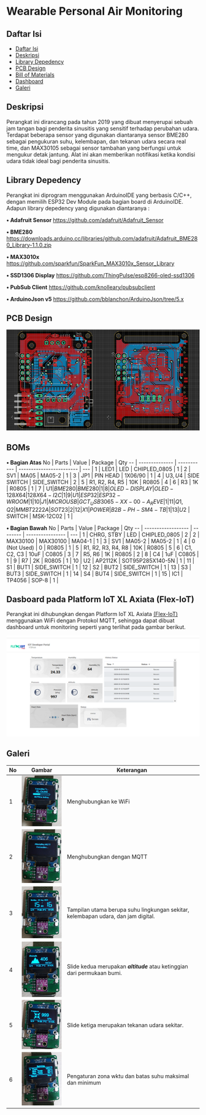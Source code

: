
# Wearable Personal Air Monitoring

## Daftar Isi
 - [Daftar Isi](#Daftar-isi)  
 - [Deskripsi](#Deskripsi) 
 - [Library Depedency](#Library-depedency)
 - [PCB Design](#PCB-Design) 
 - [Bill of Materials](#BOMs) 
 - [Dashboard](#dasboard-pada-platform-iot-xl-axiata-flex-iot)
 - [Galeri](#Galeri)


## Deskripsi
Perangkat ini dirancang pada tahun 2019 yang dibuat menyerupai sebuah jam tangan bagi penderita sinusitis yang sensitif terhadap perubahan udara. Terdapat beberapa sensor yang digunakan diantaranya  sensor BME280 sebagai pengukuran suhu, kelembapan, dan tekanan udara secara real time, dan MAX30105 sebagai sensor tambahan yang berfungsi untuk mengukur detak jantung. Alat ini akan memberikan notifikasi ketika kondisi udara tidak ideal bagi penderita sinusitis.


## Library Depedency
Perangkat ini diprogram menggunakan ArduinoIDE yang berbasis C/C++, dengan memilih ESP32 Dev Module pada bagian board di ArduinoIDE.
Adapun library depedency yang digunakan diantaranya :

**• Adafruit Sensor** https://github.com/adafruit/Adafruit_Sensor

**• BME280** https://downloads.arduino.cc/libraries/github.com/adafruit/Adafruit_BME280_Library-1.1.0.zip

**• MAX3010x** https://github.com/sparkfun/SparkFun_MAX3010x_Sensor_Library

**• SSD1306 Display** https://github.com/ThingPulse/esp8266-oled-ssd1306

**• PubSub Client** https://github.com/knolleary/pubsubclient

**• ArduinoJson v5** https://github.com/bblanchon/ArduinoJson/tree/5.x


## PCB Design
<p align="left"> 
  <img width="600" src="https://raw.githubusercontent.com/hendrafauzii/Wearable-Personal-Air-Monitoring/master/Images/layout_board.png">
</p>


## BOMs
**• Bagian Atas**
No | Parts          | Value       | Package                  | Qty 
-- | -------------- | ----------- | ------------------------ | --- |
1  | LED1           | LED         | CHIPLED_0805             |  1  |
2  | SV1	           | MA05        | MA05-2	                  |  1  |
3  | JP1            | PIN HEAD    | 1X06/90                  |  1  |
4  | U$3, U$4       | SIDE SWITCH | SIDE_SWITCH              |  2  |
5  | R1, R2, R4, R5 | 10K	        | R0805                    |  4  |
6  | R3	            | 1K	         | R0805                    |  1  |
7  | U$1	           | BME280	     | BME280                   |	 1  |
8  | OLED-DISPLAY   | OLED-128X64 | 128X64-I2C               |	 1  |
9  | U1	            | ESP32	      | ESP32-WROOM              |  1  |
10 | J1	            | MICRO USB	  | GCT_USB3065-XX-00-A_REVE |  1  |
11 | Q1, Q2	        | MMBT2222A	  | SOT23                    |  2  |
12 | X1	            | POWER       | B2B-PH-SM4-TB            |  1  |
13 | U$2	           | SWITCH	     | MSK-12C02                |  1  |

**• Bagian Bawah**
No | Parts              | Value    | Package          | Qty 
-- | ------------------ | -------- | ---------------- | --- |
1  | CHRG, STBY	        | LED      | CHIPLED_0805     |	 2  |
2  | MAX30100	          | MAX30100 |	MA04-1           |	 1  |
3  | SV1                | MA05-2   |	MA05-2           |	 1  |
4  | 0 (Not Used)       | 0        |	R0805            |	 1  |
5  | R1, R2, R3, R4, R8 | 10K      |	R0805            |	 5  |
6  | C1, C2, C3         | 10uF     |	C0805            |  3  |
7  | R5, R6             | 1K       |	R0805            |  2  |
8  | C4                 | 1uF      |	C0805            |  1  |
9  | R7                 | 2K       |	R0805            |  1  |
10 | U2                 | AP2112K  |	SOT95P285X140-5N |  1  |
11 | S1                 |	BUT1     |	SIDE_SWITCH      |  1  |
12 | S2                 |	BUT2     |	SIDE_SWITCH	     |  1  |
13 | S3                 |	BUT3     |	SIDE_SWITCH	     |  1  |
14 | S4                 |	BUT4     |	SIDE_SWITCH	     |  1  |
15 | IC1                |	TP4056   |	SOP-8	           |  1  |


## Dasboard pada Platform IoT XL Axiata (Flex-IoT)
Perangkat ini dihubungkan dengan Platform IoT XL Axiata [(Flex-IoT)](https://portal.flexiot.xl.co.id/) menggunakan WiFi dengan Protokol MQTT, sehingga dapat dibuat dashboard untuk monitoring seperti yang terlihat pada gambar berikut. 

<p align="left"> 
  <img width="600" src="https://raw.githubusercontent.com/hendrafauzii/Wearable-Personal-Air-Monitoring/master/Images/dashboard.png">
</p>


## Galeri
No |  Gambar                                                                                                                     | Keterangan         
-- |  -------------------------------------------------------------------------------------------------------------------------- | ------------------------- |
1  |  <img src="https://github.com/hendrafauzii/Wearable-Personal-Air-Monitoring/blob/master/Images/20190819_1.jpg" width="150"> | Menghubungkan ke WiFi     |
2  |  <img src="https://github.com/hendrafauzii/Wearable-Personal-Air-Monitoring/blob/master/Images/20190819_2.jpg" width="150"> |	Menghubungkan dengan MQTT |
3  |  <img src="https://github.com/hendrafauzii/Wearable-Personal-Air-Monitoring/blob/master/Images/20190819_3.jpg" width="150"> |	Tampilan utama berupa suhu lingkungan sekitar,      kelembapan udara, dan jam digital.          |
4  |  <img src="https://github.com/hendrafauzii/Wearable-Personal-Air-Monitoring/blob/master/Images/20190819_4.jpg" width="150"> | Slide kedua merupakan ***altitude*** atau ketinggian dari permukaan bumi.     |
5  |  <img src="https://github.com/hendrafauzii/Wearable-Personal-Air-Monitoring/blob/master/Images/20190819_5.jpg" width="150"> |	Slide ketiga merupakan tekanan udara sekitar. |
6  |  <img src="https://github.com/hendrafauzii/Wearable-Personal-Air-Monitoring/blob/master/Images/20190819_6.jpg" width="150"> |	Pengaturan zona wktu dan batas suhu maksimal dan minimum |

